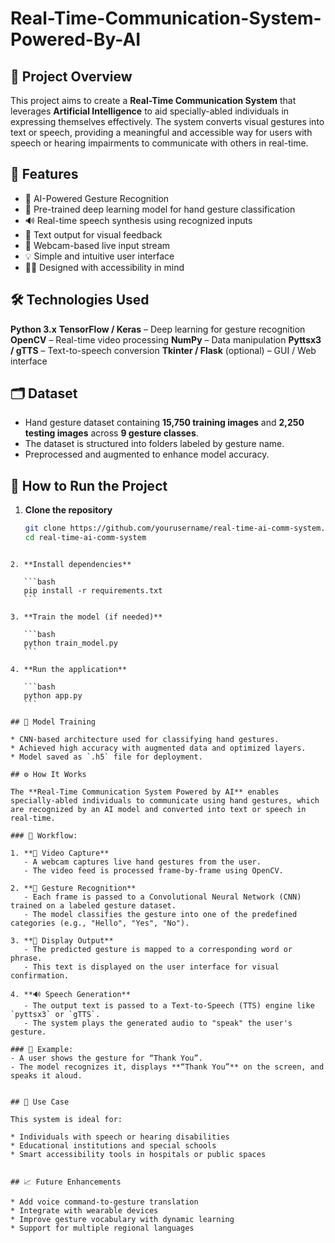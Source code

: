 # Real-Time-Communication-System-Powered-By-AI

## 📌 Project Overview

This project aims to create a **Real-Time Communication System** that leverages **Artificial Intelligence** to aid specially-abled individuals in expressing themselves effectively. The system converts visual gestures into text or speech, providing a meaningful and accessible way for users with speech or hearing impairments to communicate with others in real-time.


## 🧠 Features

- 🤖 AI-Powered Gesture Recognition
- 🧩 Pre-trained deep learning model for hand gesture classification
- 🔊 Real-time speech synthesis using recognized inputs
- 💬 Text output for visual feedback
- 📸 Webcam-based live input stream
- 💡 Simple and intuitive user interface
- 🧑‍🦽 Designed with accessibility in mind


## 🛠️ Technologies Used

**Python 3.x**
**TensorFlow / Keras** – Deep learning for gesture recognition
**OpenCV** – Real-time video processing
**NumPy** – Data manipulation
**Pyttsx3 / gTTS** – Text-to-speech conversion
**Tkinter / Flask** (optional) – GUI / Web interface


## 🗂️ Dataset

- Hand gesture dataset containing **15,750 training images** and **2,250 testing images** across **9 gesture classes**.
- The dataset is structured into folders labeled by gesture name.
- Preprocessed and augmented to enhance model accuracy.


## 🚀 How to Run the Project

1. **Clone the repository**
   ```bash
   git clone https://github.com/yourusername/real-time-ai-comm-system.git
   cd real-time-ai-comm-system
````

2. **Install dependencies**

   ```bash
   pip install -r requirements.txt
   ```

3. **Train the model (if needed)**

   ```bash
   python train_model.py
   ```

4. **Run the application**

   ```bash
   python app.py
   ```

## 🧪 Model Training

* CNN-based architecture used for classifying hand gestures.
* Achieved high accuracy with augmented data and optimized layers.
* Model saved as `.h5` file for deployment.

## ⚙️ How It Works

The **Real-Time Communication System Powered by AI** enables specially-abled individuals to communicate using hand gestures, which are recognized by an AI model and converted into text or speech in real-time.

### 🔁 Workflow:

1. **🎥 Video Capture**
   - A webcam captures live hand gestures from the user.
   - The video feed is processed frame-by-frame using OpenCV.

2. **🧠 Gesture Recognition**
   - Each frame is passed to a Convolutional Neural Network (CNN) trained on a labeled gesture dataset.
   - The model classifies the gesture into one of the predefined categories (e.g., "Hello", "Yes", "No").

3. **📝 Display Output**
   - The predicted gesture is mapped to a corresponding word or phrase.
   - This text is displayed on the user interface for visual confirmation.

4. **🔊 Speech Generation**
   - The output text is passed to a Text-to-Speech (TTS) engine like `pyttsx3` or `gTTS`.
   - The system plays the generated audio to "speak" the user's gesture.

### 📌 Example:
- A user shows the gesture for “Thank You”.
- The model recognizes it, displays **“Thank You”** on the screen, and speaks it aloud.


## 🎯 Use Case

This system is ideal for:

* Individuals with speech or hearing disabilities
* Educational institutions and special schools
* Smart accessibility tools in hospitals or public spaces


## 📈 Future Enhancements

* Add voice command-to-gesture translation
* Integrate with wearable devices
* Improve gesture vocabulary with dynamic learning
* Support for multiple regional languages


